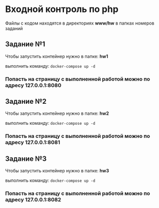 # Входной контроль по php
Файлы с кодом находятся в директориях **www/hw** в папках номеров заданий

## Задание №1
Чтобы запустить контейнер нужно в папке: **hw1**

выполнить команду: `docker-compose up -d`

### Попасть на страницу с выполненной работой можно по адресу 127.0.0.1:8080

## Задание №2
Чтобы запустить контейнер нужно в папке: **hw2**

выполнить команду: `docker-compose up -d`

### Попасть на страницу с выполненной работой можно по адресу 127.0.0.1:8081

## Задание №3
Чтобы запустить контейнер нужно в папке: **hw3**

выполнить команду: `docker-compose up -d`

### Попасть на страницу с выполненной работой можно по адресу 127.0.0.1:8082
